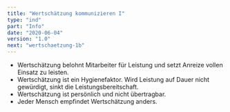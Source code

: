 ```yaml
---
title: "Wertschätzung kommunizieren I"
type: "ind"
part: "Info"
date: "2020-06-04"
version: "1.0"
next: "wertschaetzung-1b"
---
```


* Wertschätzung belohnt Mitarbeiter für Leistung und setzt Anreize vollen Einsatz zu leisten.
* Wertschätzung ist ein Hygienefaktor. Wird Leistung auf Dauer nicht gewürdigt, sinkt die Leistungsbereitschaft.
* Wertschätzung ist persönlich und nicht übertragbar.
* Jeder Mensch empfindet Wertschätzung anders.
